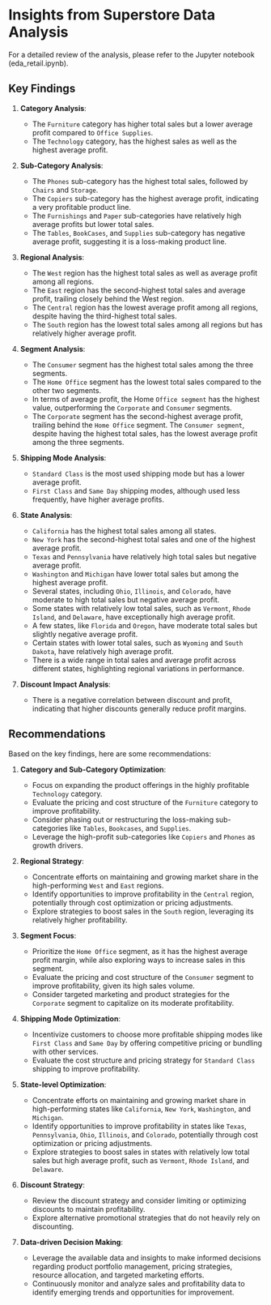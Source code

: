 # Insights from Superstore Data Analysis
For a detailed review of the analysis, please refer to the Jupyter notebook (eda_retail.ipynb).

## Key Findings

1. **Category Analysis**:
   - The `Furniture` category has higher total sales but a lower average profit compared to `Office Supplies`.
   - The `Technology` category, has the highest sales as well as the highest average profit.

2. **Sub-Category Analysis**:
   - The `Phones` sub-category has the highest total sales, followed by `Chairs` and `Storage`.
   - The `Copiers` sub-category has the highest average profit, indicating a very profitable product line.
   - The `Furnishings` and `Paper` sub-categories have relatively high average profits but lower total sales.
   - The `Tables`, `BookCases`, and `Supplies` sub-category has negative average profit, suggesting it is a loss-making product line.

3. **Regional Analysis**:
   - The `West` region has the highest total sales as well as average profit among all regions.
   - The `East` region has the second-highest total sales and average profit, trailing closely behind the West region.
   - The `Central` region has the lowest average profit among all regions, despite having the third-highest total sales.
   - The `South` region has the lowest total sales among all regions but has relatively higher average profit.

4. **Segment Analysis**:
   - The `Consumer` segment has the highest total sales among the three segments.
   - The `Home Office` segment has the lowest total sales compared to the other two segments.
   - In terms of average profit, the Home `Office segment` has the highest value, outperforming the `Corporate` and `Consumer` segments.
   - The `Corporate` segment has the second-highest average profit, trailing behind the `Home Office` segment.
The `Consumer segment`, despite having the highest total sales, has the lowest average profit among the three segments.

5. **Shipping Mode Analysis**:
   - `Standard Class` is the most used shipping mode but has a lower average profit.
   - `First Class` and `Same Day` shipping modes, although used less frequently, have higher average profits.

7. **State Analysis**:
   - `California` has the highest total sales among all states.
   - `New York` has the second-highest total sales and one of the highest average profit.
   - `Texas` and `Pennsylvania` have relatively high total sales but negative average profit.
   - `Washington` and `Michigan` have lower total sales but among the highest average profit.
   - Several states, including `Ohio`, `Illinois`, and `Colorado`, have moderate to high total sales but negative average profit.
   - Some states with relatively low total sales, such as `Vermont`, `Rhode Island`, and `Delaware`, have exceptionally high average profit.
   - A few states, like `Florida` and `Oregon`, have moderate total sales but slightly negative average profit.
   - Certain states with lower total sales, such as `Wyoming` and `South Dakota`, have relatively high average profit.
   - There is a wide range in total sales and average profit across different states, highlighting regional variations in performance.

6. **Discount Impact Analysis**:
   - There is a negative correlation between discount and profit, indicating that higher discounts generally reduce profit margins.

## Recommendations

Based on the key findings, here are some recommendations:

1. **Category and Sub-Category Optimization**:
   - Focus on expanding the product offerings in the highly profitable `Technology` category.
   - Evaluate the pricing and cost structure of the `Furniture` category to improve profitability.
   - Consider phasing out or restructuring the loss-making sub-categories like `Tables`, `Bookcases`, and `Supplies`.
   - Leverage the high-profit sub-categories like `Copiers` and `Phones` as growth drivers.

2. **Regional Strategy**:
   - Concentrate efforts on maintaining and growing market share in the high-performing `West` and `East` regions.
   - Identify opportunities to improve profitability in the `Central` region, potentially through cost optimization or pricing adjustments.
   - Explore strategies to boost sales in the `South` region, leveraging its relatively higher profitability.

3. **Segment Focus**:
   - Prioritize the `Home Office` segment, as it has the highest average profit margin, while also exploring ways to increase sales in this segment.
   - Evaluate the pricing and cost structure of the `Consumer` segment to improve profitability, given its high sales volume.
   - Consider targeted marketing and product strategies for the `Corporate` segment to capitalize on its moderate profitability.

4. **Shipping Mode Optimization**:
   - Incentivize customers to choose more profitable shipping modes like `First Class` and `Same Day` by offering competitive pricing or bundling with other services.
   - Evaluate the cost structure and pricing strategy for `Standard Class` shipping to improve profitability.

5. **State-level Optimization**:
   - Concentrate efforts on maintaining and growing market share in high-performing states like `California`, `New York`, `Washington`, and `Michigan`.
   - Identify opportunities to improve profitability in states like `Texas`, `Pennsylvania`, `Ohio`, `Illinois`, and `Colorado`, potentially through cost optimization or pricing adjustments.
   - Explore strategies to boost sales in states with relatively low total sales but high average profit, such as `Vermont`, `Rhode Island`, and `Delaware`.

6. **Discount Strategy**:
   - Review the discount strategy and consider limiting or optimizing discounts to maintain profitability.
   - Explore alternative promotional strategies that do not heavily rely on discounting.

7. **Data-driven Decision Making**:
   - Leverage the available data and insights to make informed decisions regarding product portfolio management, pricing strategies, resource allocation, and targeted marketing efforts.
   - Continuously monitor and analyze sales and profitability data to identify emerging trends and opportunities for improvement.
